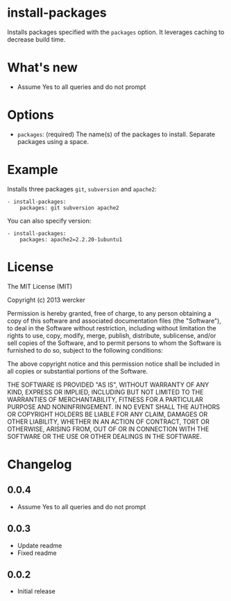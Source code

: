 # install-packages

Installs packages specified with the `packages` option. It leverages caching to decrease build time.

# What's new

- Assume Yes to all queries and do not prompt

# Options

* `packages`: (required) The name(s) of the packages to install. Separate packages using a space.

# Example

Installs three packages `git`, `subversion` and `apache2`:

    - install-packages:
        packages: git subversion apache2

You can also specify version:

    - install-packages:
        packages: apache2=2.2.20-1ubuntu1

# License

The MIT License (MIT)

Copyright (c) 2013 wercker

Permission is hereby granted, free of charge, to any person obtaining a copy of
this software and associated documentation files (the "Software"), to deal in
the Software without restriction, including without limitation the rights to
use, copy, modify, merge, publish, distribute, sublicense, and/or sell copies of
the Software, and to permit persons to whom the Software is furnished to do so,
subject to the following conditions:

The above copyright notice and this permission notice shall be included in all
copies or substantial portions of the Software.

THE SOFTWARE IS PROVIDED "AS IS", WITHOUT WARRANTY OF ANY KIND, EXPRESS OR
IMPLIED, INCLUDING BUT NOT LIMITED TO THE WARRANTIES OF MERCHANTABILITY, FITNESS
FOR A PARTICULAR PURPOSE AND NONINFRINGEMENT. IN NO EVENT SHALL THE AUTHORS OR
COPYRIGHT HOLDERS BE LIABLE FOR ANY CLAIM, DAMAGES OR OTHER LIABILITY, WHETHER
IN AN ACTION OF CONTRACT, TORT OR OTHERWISE, ARISING FROM, OUT OF OR IN
CONNECTION WITH THE SOFTWARE OR THE USE OR OTHER DEALINGS IN THE SOFTWARE.

# Changelog

## 0.0.4

- Assume Yes to all queries and do not prompt

## 0.0.3

- Update readme
- Fixed readme

## 0.0.2

- Initial release
